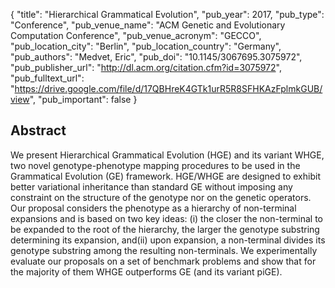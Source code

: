 {
  "title": "Hierarchical Grammatical Evolution",
  "pub_year": 2017,
  "pub_type": "Conference",
  "pub_venue_name": "ACM Genetic and Evolutionary Computation Conference",
  "pub_venue_acronym": "GECCO",
  "pub_location_city": "Berlin",
  "pub_location_country": "Germany",
  "pub_authors": "Medvet, Eric",
  "pub_doi": "10.1145/3067695.3075972",
  "pub_publisher_url": "http://dl.acm.org/citation.cfm?id=3075972",
  "pub_fulltext_url": "https://drive.google.com/file/d/17QBHreK4GTk1urR5R8SFHKAzFplmkGUB/view",
  "pub_important": false
}

## Abstract
We present Hierarchical Grammatical Evolution (HGE) and its variant WHGE, two novel genotype-phenotype mapping procedures to be used in the Grammatical Evolution (GE) framework. HGE/WHGE are designed to exhibit better variational inheritance than standard GE without imposing any constraint on the structure of the genotype nor on the genetic operators. Our proposal considers the phenotype as a hierarchy of non-terminal expansions and is based on two key ideas: (i) the closer the non-terminal to be expanded to the root of the hierarchy, the larger the genotype substring determining its expansion, and(ii) upon expansion, a non-terminal divides its genotype substring among the resulting non-terminals. We experimentally evaluate our proposals on a set of benchmark problems and show that for the majority of them WHGE outperforms GE (and its variant piGE).
